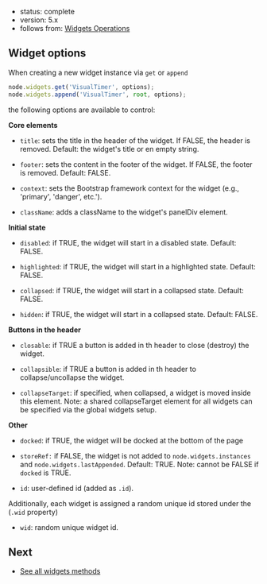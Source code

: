 - status: complete
- version: 5.x
- follows from: [Widgets Operations](Widgets-Operations-v5)

## Widget options

When creating a new widget instance via `get` or `append`

```js
node.widgets.get('VisualTimer', options);
node.widgets.append('VisualTimer', root, options);
```

the following options are available to control:

**Core elements**

  - `title`: sets the title in the header of the widget. If FALSE, the header is
    removed. Default: the widget's title or en empty string.
  
  - `footer`: sets the content in the footer of the widget. If FALSE, the footer is
    removed. Default: FALSE.
    
  - `context`: sets the Bootstrap framework context for the widget (e.g.,
    'primary', 'danger', etc.').
 
  - `className`: adds a className to the widget's panelDiv element.

**Initial state**

  - `disabled`: if TRUE, the widget will start in a disabled state. Default:
    FALSE.
  
  - `highlighted`: if TRUE, the widget will start in a highlighted
    state. Default: FALSE.

  - `collapsed`: if TRUE, the widget will start in a collapsed state. Default:
    FALSE.

  - `hidden`: if TRUE, the widget will start in a collapsed state. Default:
    FALSE.

**Buttons in the header**

  - `closable`: if TRUE a button is added in th header to close (destroy) the
    widget.

  - `collapsible`: if TRUE a button is added in th header to collapse/uncollapse
    the widget.
       
  
  - `collapseTarget`: if specified, when collapsed, a widget is moved inside
    this element. Note: a shared collapseTarget element for all widgets can be
    specified via the global widgets setup.


**Other**

  - `docked`: if TRUE, the widget will be docked at the bottom of the page

  - `storeRef:` if FALSE, the widget is not added to `node.widgets.instances`
    and `node.widgets.lastAppended`. Default: TRUE. Note: cannot be FALSE if
    `docked` is TRUE.

  - `id`: user-defined id (added as `.id`).


Additionally, each widget is assigned a random unique id stored under the
(`.wid` property)

  - `wid`: random unique widget id.

## Next

- [See all widgets methods](Widgets-Methods-v5)
